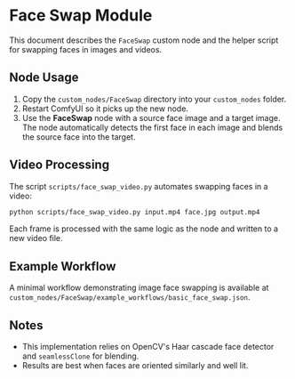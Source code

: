 # Face Swap Module

This document describes the `FaceSwap` custom node and the helper script for swapping faces in images and videos.

## Node Usage
1. Copy the `custom_nodes/FaceSwap` directory into your `custom_nodes` folder.
2. Restart ComfyUI so it picks up the new node.
3. Use the **FaceSwap** node with a source face image and a target image. The node automatically detects the first face in each image and blends the source face into the target.

## Video Processing
The script `scripts/face_swap_video.py` automates swapping faces in a video:

```bash
python scripts/face_swap_video.py input.mp4 face.jpg output.mp4
```

Each frame is processed with the same logic as the node and written to a new video file.

## Example Workflow
A minimal workflow demonstrating image face swapping is available at
`custom_nodes/FaceSwap/example_workflows/basic_face_swap.json`.

## Notes
- This implementation relies on OpenCV's Haar cascade face detector and `seamlessClone` for blending.
- Results are best when faces are oriented similarly and well lit.
